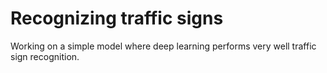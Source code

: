 # Recognizing traffic signs

Working on a simple model where deep learning performs very well traffic sign recognition.
